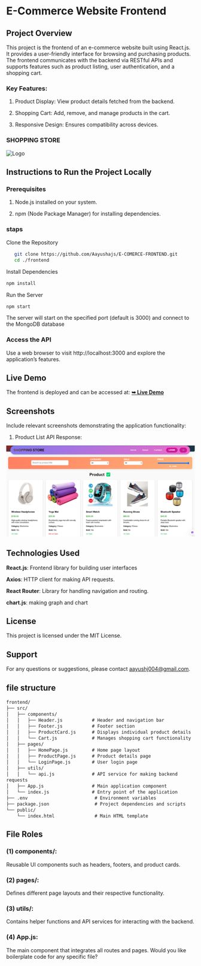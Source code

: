 
# E-Commerce Website Frontend

## Project Overview

 This project is the frontend of an e-commerce website built using React.js. It provides a user-friendly interface for browsing and purchasing products. The frontend communicates with the backend via RESTful APIs and supports features such as product listing, user authentication, and a shopping cart.

### Key Features:

1)  Product Display: View product details fetched from the backend.

2) Shopping Cart: Add, remove, and manage products in the cart.

3) Responsive Design: Ensures compatibility across devices.


### SHOPPING STORE

![Logo](https://img.freepik.com/vecteurs-premium/vecteur-conception-du-logo-du-sac-achat-ligne_1234492-128.jpg)

## Instructions to Run the Project Locally

### Prerequisites

1) Node.js installed on your system.

3) npm (Node Package Manager) for installing dependencies.

### staps
Clone the Repository
```bash
   git clone https://github.com/Aayushajs/E-COMERCE-FRONTEND.git
   cd ./frontend
```
Install Dependencies
```bash
npm install
```
 
Run the Server
```
npm start
```
The server will start on the specified port (default is 3000) and connect to the MongoDB database

### Access the API
Use a web browser to visit http://localhost:3000 and explore the application’s features.




## Live Demo
The frontend is deployed and can be accessed at:
<a href="https://e-stores1.netlify.app/"><strong>➥ Live Demo</strong></a>


## Screenshots

Include relevant screenshots demonstrating the application functionality:

1) Product List API Response:


![App Screenshot](./SS.png)



## Technologies Used

**React.js**:  Frontend library for building user interfaces

**Axios**: HTTP client for making API requests.

**React Router**: Library for handling navigation and routing.

**chart.js**: making graph and chart 

## License

This project is licensed under the MIT License.




## Support
For any questions or suggestions, please contact aayushj004@gmail.com.


## file structure
```
frontend/
├── src/
│   ├── components/
│   │   ├── Header.js           # Header and navigation bar
│   │   ├── Footer.js           # Footer section
│   │   ├── ProductCard.js      # Displays individual product details
│   │   └── Cart.js             # Manages shopping cart functionality
│   ├── pages/
│   │   ├── HomePage.js         # Home page layout
│   │   ├── ProductPage.js      # Product details page
│   │   └── LoginPage.js        # User login page
│   ├── utils/
│   │   └── api.js              # API service for making backend requests
│   ├── App.js                  # Main application component
│   └── index.js                # Entry point of the application
├── .env                         # Environment variables
├── package.json                 # Project dependencies and scripts
└── public/
    └── index.html               # Main HTML template
```
## File Roles
### (1) components/:
Reusable UI components such as headers, footers, and product cards.

### (2) pages/:

Defines different page layouts and their respective functionality.

### (3) utils/:

 Contains helper functions and API services for interacting with the backend.

### (4)  App.js:

The main component that integrates all routes and pages.
Would you like boilerplate code for any specific file?
